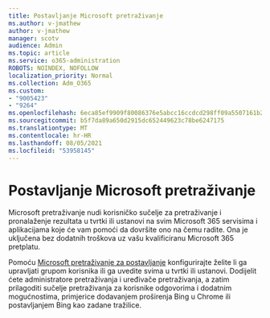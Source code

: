 ```yaml
---
title: Postavljanje Microsoft pretraživanje
ms.author: v-jmathew
author: v-jmathew
manager: scotv
audience: Admin
ms.topic: article
ms.service: o365-administration
ROBOTS: NOINDEX, NOFOLLOW
localization_priority: Normal
ms.collection: Adm_O365
ms.custom:
- "9005423"
- "9264"
ms.openlocfilehash: 6eca85ef9909f80086376e5abcc16ccdcd298ff09a5507161b222447d9f690c0
ms.sourcegitcommit: b5f7da89a650d2915dc652449623c78be6247175
ms.translationtype: MT
ms.contentlocale: hr-HR
ms.lasthandoff: 08/05/2021
ms.locfileid: "53958145"
---
```

# <a name="set-up-microsoft-search"></a>Postavljanje Microsoft pretraživanje

Microsoft pretraživanje nudi korisničko sučelje za pretraživanje i pronalaženje rezultata u tvrtki ili ustanovi na svim Microsoft 365 servisima i aplikacijama koje će vam pomoći da dovršite ono na čemu radite. Ona je uključena bez dodatnih troškova uz vašu kvalificiranu Microsoft 365 pretplatu.

Pomoću [Microsoft pretraživanje za postavljanje](https://go.microsoft.com/fwlink/?linkid=2156919) konfigurirajte želite li ga upravljati grupom korisnika ili ga uvedite svima u tvrtki ili ustanovi. Dodijelit ćete administratore pretraživanja i uređivače pretraživanja, a zatim prilagoditi sučelje pretraživanja za korisnike odgovorima i dodatnim mogućnostima, primjerice dodavanjem proširenja Bing u Chrome ili postavljanjem Bing kao zadane tražilice.
